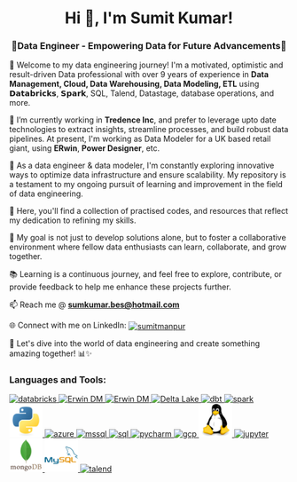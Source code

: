 <h1 align="center">Hi 👋, I'm Sumit Kumar!</h1>
<h3 align="center">🌟Data Engineer - Empowering Data for Future Advancements🌟</h3>

👋 Welcome to my data engineering journey! I'm a motivated, optimistic and result-driven Data professional with over 9 years of experience in **Data Management, Cloud, Data Warehousing, Data Modeling, ETL** using 𝗗𝗮𝘁𝗮𝗯𝗿𝗶𝗰𝗸𝘀, 𝗦𝗽𝗮𝗿𝗸, SQL, Talend, Datastage, database operations, and more. 

🌱 I’m currently working in **Tredence Inc**, and prefer to leverage upto date technologies to extract insights, streamline processes, and build robust data pipelines. At present, I'm working as Data Modeler for a UK based retail giant, using **ERwin**, **Power Designer**, etc.

🚀 As a data engineer & data modeler, I'm constantly exploring innovative ways to optimize data infrastructure and ensure scalability. My repository is a testament to my ongoing pursuit of learning and improvement in the field of data engineering.

🔧 Here, you'll find a collection of practised codes, and resources that reflect my dedication to refining my skills.

🌟 My goal is not just to develop solutions alone, but to foster a collaborative environment where fellow data enthusiasts can learn, collaborate, and grow together. 

📚 Learning is a continuous journey, and feel free to explore, contribute, or provide feedback to help me enhance these projects further.

📫 Reach me @ **sumkumar.bes@hotmail.com**

🌐 Connect with me on LinkedIn: <a href="https://linkedin.com/in/sumitmanpur" target="blank"><img align="center" src="https://raw.githubusercontent.com/rahuldkjain/github-profile-readme-generator/master/src/images/icons/Social/linked-in-alt.svg" alt="sumitmanpur" height="20" width="15" /></a>

🔭 Let's dive into the world of data engineering and create something amazing together! 📊✨

<h3 align="left">Languages and Tools:</h3>
<p align="left">
<a href="https://databricks.com/" target="_blank"> <img src="https://databricks.com/wp-content/uploads/2020/04/og-databricks.png" alt="databricks" width="90" height="60"/> </a> 
<a href="https://www.erwin.com/products/erwin-data-modeler/" target="_blank"> <img src="https://encrypted-tbn0.gstatic.com/images?q=tbn:ANd9GcTrDnIWbNQW2kFOt9msapwG3-SJuiv-faA2qA&s" alt="Erwin DM" width="60" height="60"/> </a>
<a href="https://www.powerdesigner.biz/" target="_blank"> <img src="https://encrypted-tbn0.gstatic.com/images?q=tbn:ANd9GcQB-hOUTjHq8ze1qrfWsY3hYxfXsvFFDGEmWw&s" alt="Erwin DM" width="60" height="60"/> </a>
<a href="https://delta.io/" target="_blank"> <img src="https://www.databricks.com/sites/default/files/delta-lake-logo.png" alt="Delta Lake" width="80" height="60"/> </a> 
<a href="https://www.getdbt.com/" target="_blank"> <img src="https://logowik.com/content/uploads/images/dbt5596.jpg" alt="dbt" width="60" height="60"/> </a> 
<a href="https://spark.apache.org/" target="_blank"> <img src="https://upload.wikimedia.org/wikipedia/commons/thumb/f/f3/Apache_Spark_logo.svg/1200px-Apache_Spark_logo.svg.png" alt="spark" width="60" height="60"/> </a> 
<a href="https://www.python.org" target="_blank"> <img src="https://raw.githubusercontent.com/devicons/devicon/master/icons/python/python-original.svg" alt="python" width="60" height="60"/> </a>
<a href="https://azure.microsoft.com/en-in/" target="_blank"> <img src="https://www.vectorlogo.zone/logos/microsoft_azure/microsoft_azure-icon.svg" alt="azure" width="60" height="60"/> </a> 
<a href="https://www.microsoft.com/en-us/sql-server" target="_blank"> <img src="https://www.svgrepo.com/show/303229/microsoft-sql-server-logo.svg" alt="mssql" width="60" height="60"/> </a>
<a href="https://www.w3schools.com/sql/default.Asp" target="_blank"> <img src="https://w7.pngwing.com/pngs/286/519/png-transparent-microsoft-azure-sql-database-microsoft-sql-server-azure-sql-data-warehouse-logo-text-logo-microsoft-azure.png" alt="sql" width="60" height="60"/> </a>
<a href="https://www.jetbrains.com/pycharm/" target="_blank"> <img src="https://upload.wikimedia.org/wikipedia/commons/thumb/1/1d/PyCharm_Icon.svg/1200px-PyCharm_Icon.svg.png" alt="pycharm" width="60" height="60"/> </a>
<a href="https://cloud.google.com" target="_blank"> <img src="https://www.vectorlogo.zone/logos/google_cloud/google_cloud-icon.svg" alt="gcp" width="60" height="60"/> </a> 
<a href="https://www.linux.org/" target="_blank"> <img src="https://raw.githubusercontent.com/devicons/devicon/master/icons/linux/linux-original.svg" alt="linux" width="60" height="60"/> </a> 
<a href="https://jupyter.org/" target="_blank"> <img src="https://upload.wikimedia.org/wikipedia/commons/thumb/3/38/Jupyter_logo.svg/1200px-Jupyter_logo.svg.png" alt="jupyter" width="60" height="60"/> </a>
<a href="https://www.mongodb.com/" target="_blank"> <img src="https://raw.githubusercontent.com/devicons/devicon/master/icons/mongodb/mongodb-original-wordmark.svg" alt="mongodb" width="60" height="60"/> </a> 
<a href="https://www.mysql.com/" target="_blank"> <img src="https://raw.githubusercontent.com/devicons/devicon/master/icons/mysql/mysql-original-wordmark.svg" alt="mysql" width="60" height="60"/> </a> 
<a href="https://www.talend.com/" target="_blank"> <img src="https://upload.wikimedia.org/wikipedia/commons/9/97/Talend_logo.svg" alt="talend" width="60" height="60"/> </a>
 </p>
